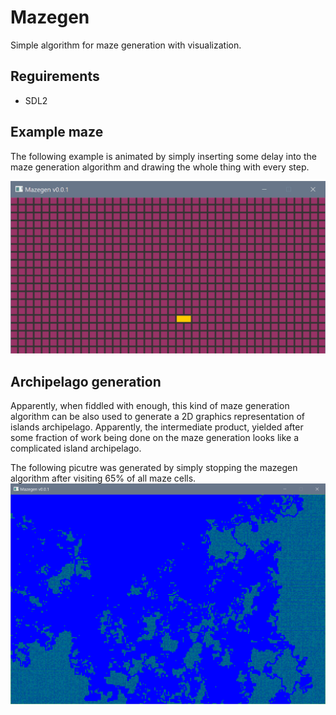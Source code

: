 # Mazegen
Simple algorithm for maze generation with visualization.

## Reguirements
- SDL2

## Example maze
The following example is animated by simply inserting some delay into the maze generation algorithm and drawing the whole thing with every step.

<img src="https://raw.githubusercontent.com/c3r/mazegen/master/anim.gif" width="797">

## Archipelago generation
Apparently, when fiddled with enough, this kind of maze generation algorithm can be also used to generate a 2D graphics representation of islands archipelago. Apparently, the intermediate product, yielded after some fraction of work being done on the maze generation looks like a complicated island archipelago.

The following picutre was generated by simply stopping the mazegen algorithm after visiting 65% of all maze cells.
<img src="https://raw.githubusercontent.com/c3r/mazegen/master/archi.PNG">
